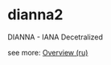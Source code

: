 dianna2
=======

DIANNA - IANA Decetralized

see more: [Overview (ru)](/denizzzka/dianna2/wiki/Overview-(ru))
